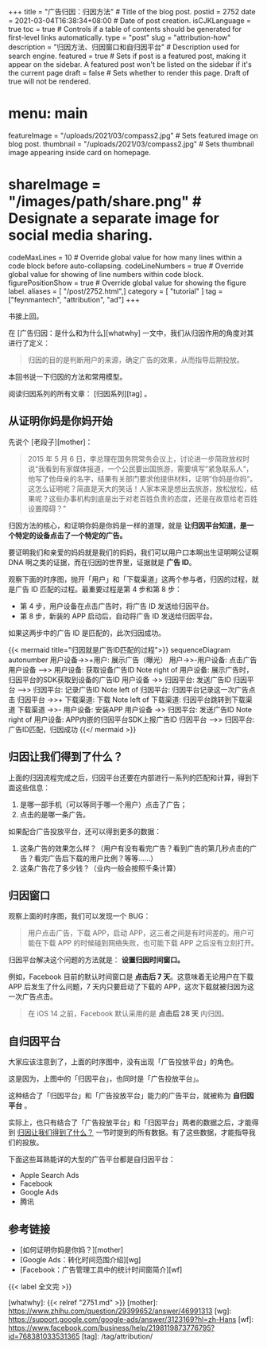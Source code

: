 +++
title = "广告归因：归因方法" # Title of the blog post.
postid = 2752
date = 2021-03-04T16:38:34+08:00 # Date of post creation.
isCJKLanguage = true
toc = true # Controls if a table of contents should be generated for first-level links automatically.
type = "post"
slug = "attribution-how"
description = "归因方法、归因窗口和自归因平台" # Description used for search engine.
featured = true # Sets if post is a featured post, making it appear on the sidebar. A featured post won't be listed on the sidebar if it's the current page
draft = false # Sets whether to render this page. Draft of true will not be rendered.
# menu: main
featureImage = "/uploads/2021/03/compass2.jpg" # Sets featured image on blog post.
thumbnail = "/uploads/2021/03/compass2.jpg" # Sets thumbnail image appearing inside card on homepage.
# shareImage = "/images/path/share.png" # Designate a separate image for social media sharing.
codeMaxLines = 10 # Override global value for how many lines within a code block before auto-collapsing.
codeLineNumbers = true # Override global value for showing of line numbers within code block.
figurePositionShow = true # Override global value for showing the figure label.
aliases = [ "/post/2752.html",]
category = [ "tutorial" ]
tag = ["feynmantech", "attribution", "ad"]
+++

书接上回。

在 [广告归因：是什么和为什么][whatwhy] 一文中，我们从归因作用的角度对其进行了定义：

> 归因的目的是判断用户的来源，确定广告的效果，从而指导后期投放。

本回书说一下归因的方法和常用模型。<!--more-->

阅读归因系列的所有文章： [归因系列][tag] 。

## 从证明你妈是你妈开始

先说个 [老段子][mother]：

> 2015 年 5 月 6 日，李总理在国务院常务会议上，讨论进一步简政放权时说“我看到有家媒体报道，一个公民要出国旅游，需要填写”紧急联系人“，他写了他母亲的名字，结果有关部门要求他提供材料，证明”你妈是你妈“。这怎么证明呢？简直是天大的笑话！人家本来是想出去旅游，放松放松，结果呢？这些办事机构到底是出于对老百姓负责的态度，还是在故意给老百姓设置障碍？”

归因方法的核心，和证明你妈是你妈是一样的道理，就是 **让归因平台知道，是一个特定的设备点击了一个特定的广告。**

要证明我们和亲爱的妈妈就是我们的妈妈，我们可以用户口本啊出生证明啊公证啊 DNA 啊之类的证据，而在归因的世界里，证据就是 **广告 ID**。

观察下面的时序图，抛开「用户」和「下载渠道」这两个参与者，归因的过程，就是广告 ID 匹配的过程。最重要过程是第 4 步和第 8 步：

- 第 4 步，用户设备在点击广告时，将广告 ID 发送给归因平台。
- 第 8 步，新装的 APP 启动后，自动将广告 ID 发送给归因平台。

如果这两步中的广告 ID 是匹配的，此次归因成功。

{{< mermaid title="归因就是广告ID匹配的过程">}}
sequenceDiagram
    autonumber
    用户设备->>+用户: 展示广告（曝光）
    用户->>-用户设备: 点击广告
    用户设备 -->> 用户设备: 获取设备广告ID
    Note right of 用户设备: 展示广告时，归因平台的SDK获取到设备的广告ID
    用户设备 ->> 归因平台: 发送广告ID
    归因平台 -->> 归因平台: 记录广告ID
    Note left of 归因平台: 归因平台记录这一次广告点击
    归因平台 ->>+ 下载渠道: 下载
    Note left of 下载渠道: 归因平台跳转到下载渠道
    下载渠道 ->>- 用户设备: 安装APP
    用户设备 ->> 归因平台: 发送广告ID
    Note right of 用户设备: APP内嵌的归因平台SDK上报广告ID
    归因平台 -->> 归因平台: 广告ID匹配，归因成功
{{</ mermaid >}}

## 归因让我们得到了什么？

上面的归因流程完成之后，归因平台还要在内部进行一系列的匹配和计算，得到下面这些信息：

1. 是哪一部手机（可以等同于哪一个用户）点击了广告；
2. 点击的是哪一条广告。

如果配合广告投放平台，还可以得到更多的数据：

1. 这条广告的效果怎么样？（用户有没有看完广告？看到广告的第几秒点击的广告？看完广告后下载的用户比例？等等……）
2. 这条广告花了多少钱？（业内一般会按照千条计算）

## 归因窗口

观察上面的时序图，我们可以发现一个 BUG：

> 用户点击广告，下载 APP，启动 APP，这三者之间是有时间差的。用户可能在下载 APP 的时候碰到网络失败，也可能下载 APP 之后没有立刻打开。

归因平台解决这个问题的方法就是： **设置归因时间窗口。**

例如，Facebook 目前的默认时间窗口是 **点击后 7 天**。这意味着无论用户在下载 APP 后发生了什么问题，7 天内只要启动了下载的 APP，这次下载就被归因为这一次广告点击。

> 在 iOS 14 之前，Facebook 默认采用的是 **点击后 28 天** 内归因。

## 自归因平台

大家应该注意到了，上面的时序图中，没有出现「广告投放平台」的角色。

这是因为，上图中的「归因平台」，也同时是「广告投放平台」。

这种结合了「归因平台」和「广告投放平台」能力的广告平台，就被称为 **自归因平台** 。

实际上，也只有结合了「广告投放平台」和「归因平台」两者的数据之后，才能得到 [归因让我们得到了什么？](#归因让我们得到了什么) 一节时提到的所有数据。有了这些数据，才能指导我们的投放。

下面这些耳熟能详的大型的广告平台都是自归因平台：

- Apple Search Ads
- Facebook
- Google Ads
- 腾讯

## 参考链接

- [如何证明你妈是你妈？][mother]
- [Google Ads：转化时间范围介绍][wg]
- [Facebook：广告管理工具中的统计时间窗简介][wf]

{{< label 全文完 >}}

[whatwhy]: {{< relref "2751.md" >}}
[mother]: https://www.zhihu.com/question/29399652/answer/46991313
[wg]: https://support.google.com/google-ads/answer/3123169?hl=zh-Hans
[wf]: https://www.facebook.com/business/help/2198119873776795?id=768381033531365
[tag]: /tag/attribution/